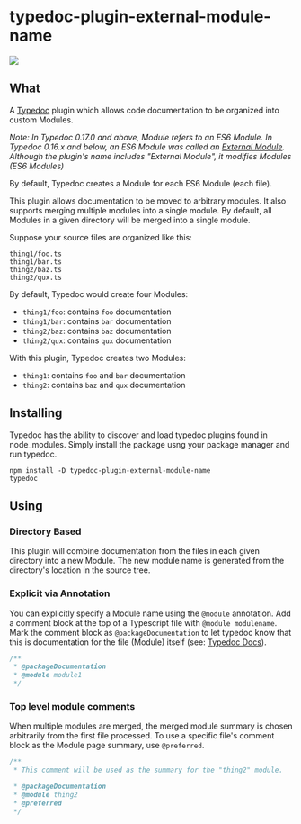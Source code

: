 # typedoc-plugin-external-module-name

<img src="https://api.travis-ci.org/christopherthielen/typedoc-plugin-external-module-name.svg?branch=master">

## What

A [Typedoc](http://typedoc.org) plugin which allows code documentation to be organized into custom Modules.

_Note: In Typedoc 0.17.0 and above, Module refers to an ES6 Module._
_In Typedoc 0.16.x and below, an ES6 Module was called an [External Module](https://github.com/TypeStrong/TypeDoc/issues/109)._
_Although the plugin's name includes "External Module", it modifies Modules (ES6 Modules)_

By default, Typedoc creates a Module for each ES6 Module (each file).

This plugin allows documentation to be moved to arbitrary modules.
It also supports merging multiple modules into a single module.
By default, all Modules in a given directory will be merged into a single module.

Suppose your source files are organized like this:

```
thing1/foo.ts
thing1/bar.ts
thing2/baz.ts
thing2/qux.ts
```

By default, Typedoc would create four Modules:

- `thing1/foo`: contains `foo` documentation
- `thing1/bar`: contains `bar` documentation
- `thing2/baz`: contains `baz` documentation
- `thing2/qux`: contains `qux` documentation

With this plugin, Typedoc creates two Modules:

- `thing1`: contains `foo` and `bar` documentation
- `thing2`: contains `baz` and `qux` documentation

## Installing

Typedoc has the ability to discover and load typedoc plugins found in node_modules.
Simply install the package usng your package manager and run typedoc.

```
npm install -D typedoc-plugin-external-module-name
typedoc
```

## Using

### Directory Based

This plugin will combine documentation from the files in each given directory into a new Module.
The new module name is generated from the directory's location in the source tree.

### Explicit via Annotation

You can explicitly specify a Module name using the `@module` annotation.
Add a comment block at the top of a Typescript file with `@module modulename`.
Mark the comment block as `@packageDocumentation` to let typedoc know that this is documentation for the file (Module) itself
(see: [Typedoc Docs](https://typedoc.org/guides/doccomments/#files)).

```js
/**
 * @packageDocumentation
 * @module module1
 */
```

### Top level module comments

When multiple modules are merged, the merged module summary is chosen arbitrarily from the first file processed.
To use a specific file's comment block as the Module page summary, use `@preferred`.

```js
/**
 * This comment will be used as the summary for the "thing2" module.

 * @packageDocumentation
 * @module thing2
 * @preferred
 */
```
